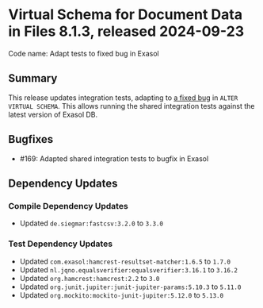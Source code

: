 # Virtual Schema for Document Data in Files 8.1.3, released 2024-09-23

Code name: Adapt tests to fixed bug in Exasol

## Summary

This release updates integration tests, adapting to [a fixed bug](https://exasol.my.site.com/s/article/Changelog-content-20991) in `ALTER VIRTUAL SCHEMA`. This allows running the shared integration tests against the latest version of Exasol DB.

## Bugfixes

* #169: Adapted shared integration tests to bugfix in Exasol

## Dependency Updates

### Compile Dependency Updates

* Updated `de.siegmar:fastcsv:3.2.0` to `3.3.0`

### Test Dependency Updates

* Updated `com.exasol:hamcrest-resultset-matcher:1.6.5` to `1.7.0`
* Updated `nl.jqno.equalsverifier:equalsverifier:3.16.1` to `3.16.2`
* Updated `org.hamcrest:hamcrest:2.2` to `3.0`
* Updated `org.junit.jupiter:junit-jupiter-params:5.10.3` to `5.11.0`
* Updated `org.mockito:mockito-junit-jupiter:5.12.0` to `5.13.0`
